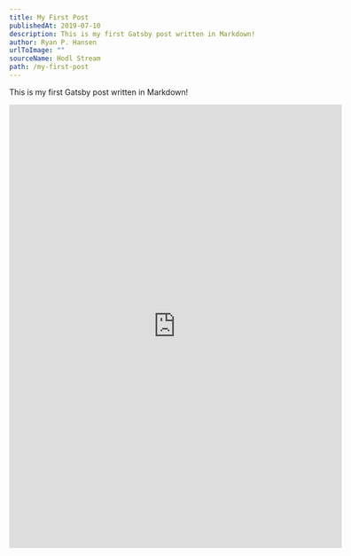 ```yaml
---
title: My First Post
publishedAt: 2019-07-10
description: This is my first Gatsby post written in Markdown!
author: Ryan P. Hansen
urlToImage: ""
sourceName: Hodl Stream
path: /my-first-post
---
```

This is my first Gatsby post written in Markdown!

<iframe width="600" height="800" src="https://datastudio.google.com/embed/reporting/1Ti1IC1B7zKJgPug_tGVW7M-waQxKGDek/page/1M" frameborder="0" style="border:0" allowfullscreen></iframe>